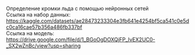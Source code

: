 Определение кромки льда с помощью нейронных сетей
<br>
Ссылка на набор данных: https://kaggle.com/datasets/ae28473233304e3fb641e4254bf5ca541c0e5dc0ca16cae57b356a486fb337bf
<br>
Ссылка на модель: https://drive.google.com/file/d/1_BGoOgDOXQjFP_IvEX2UC0-_SX2wZnBc/view?usp=sharing
